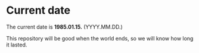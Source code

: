 # Current date

The current date is **1985.01.15.** (YYYY.MM.DD.)

This repository will be good when the world ends, so we will know how long it lasted.